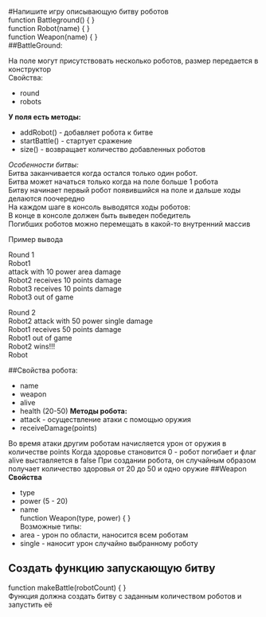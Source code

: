 
#Напишите игру описывающую битву роботов  
function Battleground() {
}  
function Robot(name) {
}  
function Weapon(name) {
}  
##BattleGround:  

На поле могут присутствовать несколько роботов, размер передается в конструктор  
Свойства:  
 * round
 * robots

**У поля есть методы:**  
* addRobot() - добавляет робота к битве
* startBattle() - стартует сражение
* size() - возвращает количество добавленных роботов

*Особенности битвы:*  
Битва заканчивается когда остался только один робот.  
Битва может начаться только когда на поле больше 1 робота  
Битву начинает первый робот появившийся на поле и дальше ходы делаются поочередно  
На каждом шаге в консоль выводятся ходы роботов:  
В конце в консоле должен быть выведен победитель  
Погибших роботов можно перемещать в какой-то внутренний массив  

Пример вывода  

Round 1  
Robot1  
attack with 10 power area damage  
Robot2 receives 10 points damage  
Robot3 receives 10 points damage  
Robot3 out of game

Round 2  
Robot2 attack with 50 power single damage  
Robot1 receives 50 points damage  
Robot1 out of game  
Robot2 wins!!!  
Robot

##Свойства робота:
* name
* weapon
* alive
* health (20-50)
**Методы робота:**
* attack - осуществление атаки с помощью оружия
* receiveDamage(points)

Во время атаки другим роботам начисляется урон от оружия в количестве points Когда здоровье становится 0 - робот погибает и флаг alive выставляется в false При создании робота, он случайным образом получает количество здоровья от 20 до 50 и одно оружие
##Weapon
**Свойства**
* type
* power (5 - 20)
* name  
function Weapon(type, power) {
}  
Возможные типы:
* area - урон по области, наносится всем роботам
* single - наносит урон случайно выбранному роботу

## Создать функцию запускающую битву
function makeBattle(robotCount) {
}  
Функция должна создать битву с заданным количеством роботов и запустить её
